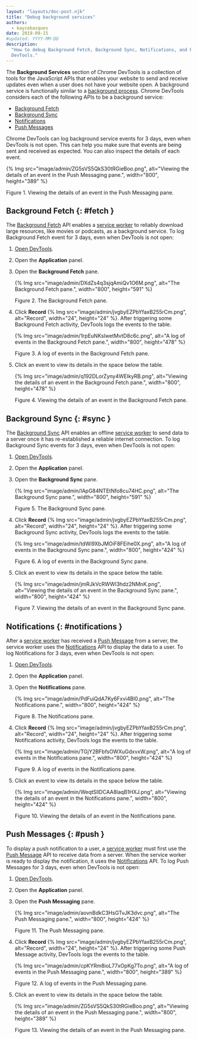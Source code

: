 ```yaml
---
layout: "layouts/doc-post.njk"
title: "Debug background services"
authors:
  - kaycebasques
date: 2019-09-15
#updated: YYYY-MM-DD
description:
  "How to debug Background Fetch, Background Sync, Notifications, and Push Messages with Chrome
  DevTools."
---
```


The **Background Services** section of Chrome DevTools is a collection of tools for the JavaScript
APIs that enables your website to send and receive updates even when a user does not have your
website open. A background service is functionally similar to a [background process][1]. Chrome
DevTools considers each of the following APIs to be a background service:

- [Background Fetch][2]
- [Background Sync][3]
- [Notifications][4]
- [Push Messages][5]

Chrome DevTools can log background service events for 3 days, even when DevTools is not open. This
can help you make sure that events are being sent and received as expected. You can also inspect the
details of each event.

{% Img src="image/admin/ZG5sVS5QkS30tRGieBoo.png", alt="Viewing the details of an event in the Push Messaging pane.", width="800", height="389" %}

Figure 1. Viewing the details of an event in the Push Messaging pane.

## Background Fetch {: #fetch }

The [Background Fetch][6] API enables a [service worker][7] to reliably download large resources,
like movies or podcasts, as a background service. To log Background Fetch event for 3 days, even
when DevTools is not open:

1.  [Open DevTools][8].
2.  Open the **Application** panel.
3.  Open the **Background Fetch** pane.

    {% Img src="image/admin/DXdZs4q3sjqAmiQv1O6M.png", alt="The Background Fetch pane.", width="800", height="591" %}

    Figure 2. The Background Fetch pane.

4.  Click **Record** {% Img src="image/admin/jvgbyEZPbYfaxB255rCm.png", alt="Record", width="24", height="24" %}. After
    triggering some Background Fetch activity, DevTools logs the events to the table.

    {% Img src="image/admin/1rpEuNKslwetMvtD8c6c.png", alt="A log of events in the Background Fetch pane.", width="800", height="478" %}

    Figure 3. A log of events in the Background Fetch pane.

5.  Click an event to view its details in the space below the table.

    {% Img src="image/admin/q192DLorZyny4WEIkyRB.png", alt="Viewing the details of an event in the Background Fetch pane.", width="800", height="478" %}

    Figure 4. Viewing the details of an event in the Background Fetch pane.

## Background Sync {: #sync }

The [Background Sync][9] API enables an offline [service worker][10] to send data to a server once
it has re-established a reliable internet connection. To log Background Sync events for 3 days, even
when DevTools is not open:

1.  [Open DevTools][11].
2.  Open the **Application** panel.
3.  Open the **Background Sync** pane.

    {% Img src="image/admin/IApG84NTEtNfo8cu74HC.png", alt="The Background Sync pane.", width="800", height="591" %}

    Figure 5. The Background Sync pane.

4.  Click **Record** {% Img src="image/admin/jvgbyEZPbYfaxB255rCm.png", alt="Record", width="24", height="24" %}. After
    triggering some Background Sync activity, DevTools logs the events to the table.

    {% Img src="image/admin/tdWi9XbJMOiF8FEihe0X.png", alt="A log of events in the Background Sync pane.", width="800", height="424" %}

    Figure 6. A log of events in the Background Sync pane.

5.  Click an event to view its details in the space below the table.

    {% Img src="image/admin/jmRJkVcRWWI3hdz2NMnK.png", alt="Viewing the details of an event in the Background Sync pane.", width="800", height="424" %}

    Figure 7. Viewing the details of an event in the Background Sync pane.

## Notifications {: #notifications }

After a [service worker][12] has received a [Push Message][13] from a server, the service worker
uses the [Notifications][14] API to display the data to a user. To log Notifications for 3 days,
even when DevTools is not open:

1.  [Open DevTools][15].
2.  Open the **Application** panel.
3.  Open the **Notifications** pane.

    {% Img src="image/admin/PdFuiQdA7Ky6Fxvi4Bl0.png", alt="The Notifications pane.", width="800", height="424" %}

    Figure 8. The Notifications pane.

4.  Click **Record** {% Img src="image/admin/jvgbyEZPbYfaxB255rCm.png", alt="Record", width="24", height="24" %}. After
    triggering some Notifications activity, DevTools logs the events to the table.

    {% Img src="image/admin/TGjY2BFbfsOWXuGdxvxW.png", alt="A log of events in the Notifications pane.", width="800", height="424" %}

    Figure 9. A log of events in the Notifications pane.

5.  Click an event to view its details in the space below the table.

    {% Img src="image/admin/WeqtSllDCAA8laqB1HXJ.png", alt="Viewing the details of an event in the Notifications pane.", width="800", height="424" %}

    Figure 10. Viewing the details of an event in the Notifications pane.

## Push Messages {: #push }

To display a push notification to a user, a [service worker][16] must first use the [Push
Message][17] API to receive data from a server. When the service worker is ready to display the
notification, it uses the [Notifications][18] API. To log Push Messages for 3 days, even when
DevTools is not open:

1.  [Open DevTools][19].
2.  Open the **Application** panel.
3.  Open the **Push Messaging** pane.

    {% Img src="image/admin/aovnBdkC3HsGTvJK3dvc.png", alt="The Push Messaging pane.", width="800", height="424" %}

    Figure 11. The Push Messaging pane.

4.  Click **Record** {% Img src="image/admin/jvgbyEZPbYfaxB255rCm.png", alt="Record", width="24", height="24" %}. After
    triggering some Push Message activity, DevTools logs the events to the table.

    {% Img src="image/admin/cpKYRm8ioL77xOpKg7To.png", alt="A log of events in the Push Messaging pane.", width="800", height="389" %}

    Figure 12. A log of events in the Push Messaging pane.

5.  Click an event to view its details in the space below the table.

    {% Img src="image/admin/ZG5sVS5QkS30tRGieBoo.png", alt="Viewing the details of an event in the Push Messaging pane.", width="800", height="389" %}

    Figure 13. Viewing the details of an event in the Push Messaging pane.

[1]: https://en.wikipedia.org/wiki/Background_process
[2]: #fetch
[3]: #sync
[4]: #notifications
[5]: #push
[6]: /web/updates/2018/12/background-fetch
[7]: https://web.dev/service-workers-cache-storage/
[8]: /docs/devtools/open
[9]: /web/updates/2015/12/background-sync
[10]: https://web.dev/service-workers-cache-storage/
[11]: /docs/devtools/open
[12]: https://web.dev/service-workers-cache-storage/
[13]: https://developer.mozilla.org/en-US/docs/Web/API/Push_API
[14]: https://developer.mozilla.org/en-US/docs/Web/API/Notifications_API
[15]: /docs/devtools/open
[16]: https://web.dev/service-workers-cache-storage/
[17]: https://developer.mozilla.org/en-US/docs/Web/API/Push_API
[18]: https://developer.mozilla.org/en-US/docs/Web/API/Notifications_API
[19]: /docs/devtools/open

